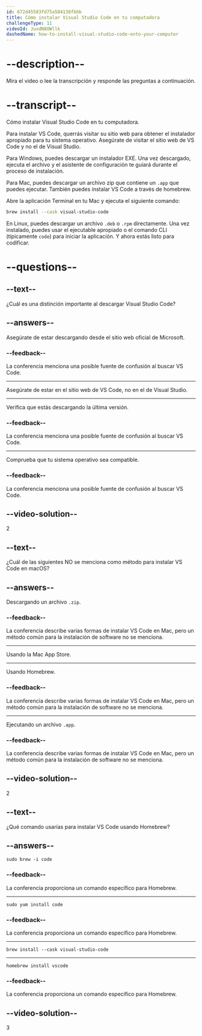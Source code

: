 ```yaml
---
id: 672d45583fd75a504136fbbb
title: Cómo instalar Visual Studio Code en tu computadora
challengeType: 11
videoId: JuxdN8OWllk
dashedName: how-to-install-visual-studio-code-onto-your-computer
---
```


# --description--

Mira el video o lee la transcripción y responde las preguntas a continuación.

# --transcript--

Cómo instalar Visual Studio Code en tu computadora.

Para instalar VS Code, querrás visitar su sitio web para obtener el instalador apropiado para tu sistema operativo. Asegúrate de visitar el sitio web de VS Code y no el de Visual Studio.

Para Windows, puedes descargar un instalador EXE. Una vez descargado, ejecuta el archivo y el asistente de configuración te guiará durante el proceso de instalación.

Para Mac, puedes descargar un archivo zip que contiene un `.app` que puedes ejecutar. También puedes instalar VS Code a través de homebrew.

Abre la aplicación Terminal en tu Mac y ejecuta el siguiente comando:

```sh
brew install --cask visual-studio-code
```

En Linux, puedes descargar un archivo `.deb` o `.rpm` directamente. Una vez instalado, puedes usar el ejecutable apropiado o el comando CLI (típicamente `code`) para iniciar la aplicación. Y ahora estás listo para codificar.

# --questions--

## --text--

¿Cuál es una distinción importante al descargar Visual Studio Code?

## --answers--

Asegúrate de estar descargando desde el sitio web oficial de Microsoft.

### --feedback--

La conferencia menciona una posible fuente de confusión al buscar VS Code.

---

Asegúrate de estar en el sitio web de VS Code, no en el de Visual Studio.

---

Verifica que estás descargando la última versión.

### --feedback--

La conferencia menciona una posible fuente de confusión al buscar VS Code.

---

Comprueba que tu sistema operativo sea compatible.

### --feedback--

La conferencia menciona una posible fuente de confusión al buscar VS Code.

## --video-solution--

2

## --text--

¿Cuál de las siguientes NO se menciona como método para instalar VS Code en macOS?

## --answers--

Descargando un archivo `.zip`.

### --feedback--

La conferencia describe varias formas de instalar VS Code en Mac, pero un método común para la instalación de software no se menciona.

---

Usando la Mac App Store.

---

Usando Homebrew.

### --feedback--

La conferencia describe varias formas de instalar VS Code en Mac, pero un método común para la instalación de software no se menciona.

---

Ejecutando un archivo `.app`.

### --feedback--

La conferencia describe varias formas de instalar VS Code en Mac, pero un método común para la instalación de software no se menciona.

## --video-solution--

2

## --text--

¿Qué comando usarías para instalar VS Code usando Homebrew?

## --answers--

`sudo brew -i code`

### --feedback--

La conferencia proporciona un comando específico para Homebrew.

---

`sudo yum install code`

### --feedback--

La conferencia proporciona un comando específico para Homebrew.

---

`brew install --cask visual-studio-code`

---

`homebrew install vscode`

### --feedback--

La conferencia proporciona un comando específico para Homebrew.

## --video-solution--

3
